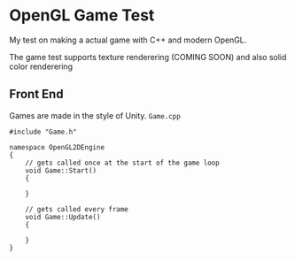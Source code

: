 # OpenGL Game Test
My test on making a actual game with C++ and modern OpenGL.

The game test supports texture renderering (COMING SOON) and also solid color renderering

## Front End
Games are made in the style of Unity.
`Game.cpp`
```
#include "Game.h"

namespace OpenGL2DEngine
{
	// gets called once at the start of the game loop
	void Game::Start()
	{

	}

	// gets called every frame
	void Game::Update()
	{

	}
}
```
